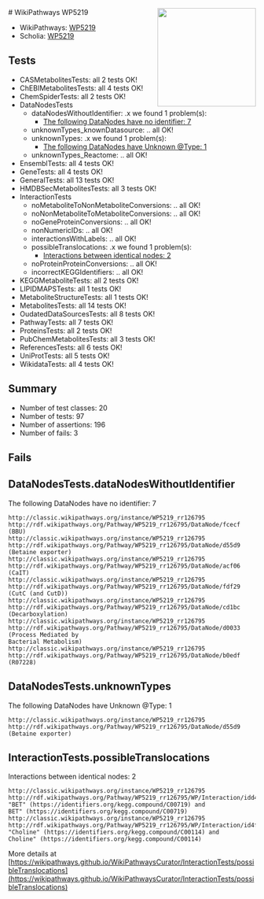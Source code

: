 <img style="float: right; width: 200px" src="https://upload.wikimedia.org/wikipedia/commons/thumb/8/83/Wplogo_with_text_500.png/640px-Wplogo_with_text_500.png" />
# WikiPathways WP5219

* WikiPathways: [WP5219](https://wikipathways.org/pathways/WP5219)
* Scholia: [WP5219](https://scholia.toolforge.org/wikipathways/WP5219)
## Tests
* CASMetabolitesTests: all 2 tests OK!
* ChEBIMetabolitesTests: all 4 tests OK!
* ChemSpiderTests: all 2 tests OK!
* DataNodesTests
    * dataNodesWithoutIdentifier: .x we found 1 problem(s):
        * [The following DataNodes have no identifier: 7](#d2d32fa6)
    * unknownTypes_knownDatasource: .. all OK!
    * unknownTypes: .x we found 1 problem(s):
        * [The following DataNodes have Unknown @Type: 1](#839973df)
    * unknownTypes_Reactome: .. all OK!
* EnsemblTests: all 4 tests OK!
* GeneTests: all 4 tests OK!
* GeneralTests: all 13 tests OK!
* HMDBSecMetabolitesTests: all 3 tests OK!
* InteractionTests
    * noMetaboliteToNonMetaboliteConversions: .. all OK!
    * noNonMetaboliteToMetaboliteConversions: .. all OK!
    * noGeneProteinConversions: .. all OK!
    * nonNumericIDs: .. all OK!
    * interactionsWithLabels: .. all OK!
    * possibleTranslocations: .x we found 1 problem(s):
        * [Interactions between identical nodes: 2](#1c118207)
    * noProteinProteinConversions: .. all OK!
    * incorrectKEGGIdentifiers: .. all OK!
* KEGGMetaboliteTests: all 2 tests OK!
* LIPIDMAPSTests: all 1 tests OK!
* MetaboliteStructureTests: all 1 tests OK!
* MetabolitesTests: all 14 tests OK!
* OudatedDataSourcesTests: all 8 tests OK!
* PathwayTests: all 7 tests OK!
* ProteinsTests: all 2 tests OK!
* PubChemMetabolitesTests: all 3 tests OK!
* ReferencesTests: all 6 tests OK!
* UniProtTests: all 5 tests OK!
* WikidataTests: all 4 tests OK!


## Summary

* Number of test classes: 20
* Number of tests: 97
* Number of assertions: 196
* Number of fails: 3

## Fails

<a name="d2d32fa6" />

## DataNodesTests.dataNodesWithoutIdentifier

The following DataNodes have no identifier: 7
```
http://classic.wikipathways.org/instance/WP5219_rr126795 http://rdf.wikipathways.org/Pathway/WP5219_rr126795/DataNode/fcecf (BBU)
http://classic.wikipathways.org/instance/WP5219_rr126795 http://rdf.wikipathways.org/Pathway/WP5219_rr126795/DataNode/d55d9 (Betaine exporter)
http://classic.wikipathways.org/instance/WP5219_rr126795 http://rdf.wikipathways.org/Pathway/WP5219_rr126795/DataNode/acf06 (CaIT)
http://classic.wikipathways.org/instance/WP5219_rr126795 http://rdf.wikipathways.org/Pathway/WP5219_rr126795/DataNode/fdf29 (CutC (and CutD))
http://classic.wikipathways.org/instance/WP5219_rr126795 http://rdf.wikipathways.org/Pathway/WP5219_rr126795/DataNode/cd1bc (Decarboxylation)
http://classic.wikipathways.org/instance/WP5219_rr126795 http://rdf.wikipathways.org/Pathway/WP5219_rr126795/DataNode/d0033 (Process Mediated by 
Bacterial Metabolism)
http://classic.wikipathways.org/instance/WP5219_rr126795 http://rdf.wikipathways.org/Pathway/WP5219_rr126795/DataNode/b0edf (R07228)
```

<a name="839973df" />

## DataNodesTests.unknownTypes

The following DataNodes have Unknown @Type: 1
```
http://classic.wikipathways.org/instance/WP5219_rr126795 http://rdf.wikipathways.org/Pathway/WP5219_rr126795/DataNode/d55d9 (Betaine exporter)
```

<a name="1c118207" />

## InteractionTests.possibleTranslocations

Interactions between identical nodes: 2
```
http://classic.wikipathways.org/instance/WP5219_rr126795 http://rdf.wikipathways.org/Pathway/WP5219_rr126795/WP/Interaction/idd4794418 "BET" (https://identifiers.org/kegg.compound/C00719) and 
BET" (https://identifiers.org/kegg.compound/C00719)
http://classic.wikipathways.org/instance/WP5219_rr126795 http://rdf.wikipathways.org/Pathway/WP5219_rr126795/WP/Interaction/id4f32c2db "Choline" (https://identifiers.org/kegg.compound/C00114) and 
Choline" (https://identifiers.org/kegg.compound/C00114)
```

More details at [https://wikipathways.github.io/WikiPathwaysCurator/InteractionTests/possibleTranslocations](https://wikipathways.github.io/WikiPathwaysCurator/InteractionTests/possibleTranslocations)

